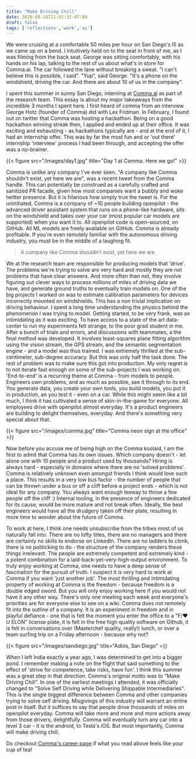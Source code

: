 ```yaml
---
title: "Make Driving Chill"
date: 2020-08-18T21:01:32-07:00
draft: false
tags: ['reflections','work','ai']
---
```


We were cruising at a comfortable 50 miles per hour on San Diego's I5 as we came up on a bend. I intuitively held on to the seat in front of me, as I was filming from the back seat. George was sitting comfortably, with his hands on his lap, talking to the rest of us about what's in store for Comma.ai. The car followed the lane without breaking a sweat. "I can't believe this is possible, I said". "Yup", said George. "It's a phone on the windshield, driving the car. And there are about 10 of us in the company". 

I spent this summer in sunny San Diego, interning at [Comma.ai](http://comma.ai) as part of the research team. This essay is about my major takeaways from the incredible 3 months I spent here. I first heard of comma from an interview George Hotz (founder of Comma) did with Lex Fridman. In February, I found out on twitter that Comma was hosting a hackathon. Being on a good hackathon winning streak then, I applied and ended up at their office. It was exciting and exhausting - as hackathons typically are - and at the end of it, I had an internship offer. This was by far the most fun and or 'out there' internship 'interview' process I had been through, and accepting the offer was a no-brainer. 

{{< figure src="/images/day1.jpg" title="Day 1 at Comma. Here we go!" >}}

Comma is unlike any company I've ever seen. "A company like Comma shouldn't exist, yet here we are", was a recent tweet from the Comma handle. This can potentially be construed as a carefully crafted and sanitized PR facade, given how most companies want a bubbly and woke twitter presence. But it is hilarious how simply true the tweet is. For the uninitiated, Comma is a company of ~10 people building openpilot - the advanced driver assistant system that runs on a phone-like hardware, sits on the windshield and takes over your car (most popular car models are supported) when you want it to. All openpilot code is open-sourced, on GitHub. All ML models are freely available on GitHub. Comma is already profitable. If you're even remotely familiar with the autonomous driving industry, you must be in the middle of a laughing fit. 
<!-- {{< tweet 1287433247849422851 >}} -->

>A company like Comma shouldn't exist, yet here we are.


We at the research team are responsible for producing models that 'drive'. The problems we're trying to solve are very hard and mostly they are not problems that have clear answers. And more often than not, they involve figuring out clever ways to process millions of miles of driving data we have, and generate ground truths to eventually train models on. One of the big projects I worked on was to estimate calibration parameters for devices incorrectly mounted on windshields. This has a non trivial implication on driving behaviour. I spent a long time understanding the physics behind the phenomenon I was trying to model. Getting started, to be very frank, was as intimidating as it was exciting. To have access to a state of the art data-center to run my experiments felt strange, to the poor grad student in me. After a bunch of trials and errors, and discussions with teammates, a the final method was developed. It involves least-squares plane fitting algorithm using the vision stream, the GPS stream, and the semantic segmentation engine - and a model was thus trained. I was extremely thrilled at the sub-centimeter, sub-degree accuracy. But this was only half the task done. The rest of problem was to make sure this got into production. My only regret is to not iterate fast enough on some of the sub-projects I was working on. 'End-to-end' is a recurring theme at Comma - from models to people. Engineers own problems, and as much as possible, see it through to its end. You generate data, you create your own tools, you build models, you put it in production, an you test it - even on a car. While this might seem like a bit much, I think it has cultivated a sense of skin-in-the-game for everyone. All employees drive with openpilot almost everyday. It's a product engineers are building to delight themselves, everyday. And there's something very special about that.

{{< figure src="/images/comma.jpg" title="Comma neon sign at the office" >}}

Now before you accuse me of being high on the Comma koolaid, I am the first to admit that Comma has its own issues. Which company doesn't - let alone one with 10 people and a product used by thousands? Hiring is always hard - especially in domains where there are no 'solved problems'. Comma is relatively unknown even amongst friends I think would love such a place. This results in a very low bus factor - the number of people that can be thrown under a bus or off a cliff before a project ends - which is not ideal for any company. You always want enough leeway to throw a few people off the cliff :) Internal tooling, in the presence of engineers dedicated for its cause, would be more mature and not break often. Ideally, the best engineers would have all the drudgery taken off their plate, resulting in more time to wonder about the future of  Comma.

To work at here, I think one needs unsubscribe from the tribes most of us naturally fall into. There are no lofty titles, there are no managers and there are certainly no skills to endorse on LinkedIn. There are no ladders to climb, there is no politicking to do - the structure of the company renders these things irrelevant. The people are extremely competent and extremely kind - a potent combination for a laid-back-yet-very-high-output environment. To truly enjoy working at Comma, one needs to have a deep sense of fascination for the pursuit of truth. I suspect it is very hard to work at Comma if you want 'just another job'. The most thrilling and intimidating property of working at Comma is the freedom - because freedom is a double edged sword. But you will only enjoy working here if you would not have it any other way. There's only one meeting each week and everyone's priorities are for everyone else to see on a wiki. Comma does not remotely fit into the outline of a company. It is an experiment in freedom and in playful defiance - one that is felt the moment you enter the office to a "F/:heart: U ELON" license plate, it is felt in the free high quality software on Github, it is felt in conversations over (Masterchef quality, really!) lunch, or over a team surfing trip on a Friday afternoon - because why not?

{{< figure src="/images/sandiego.jpg" title="Adios, San Diego" >}}

When I left India exactly a year ago, I was determined to get into a bigger pond. I remember making a note on the flight that said something to the effect of 'strive for competence, take risks, have fun'. I think this summer was a great step in that direction. Comma's original motto was to "Make Driving Chill". In one of the earliest meetings I attended, it was officially changed to "Solve Self Driving while Delivering Shippable Intermediaries". This is the single biggest difference between Comma and other companies trying to solve self driving. Misgivings of this industry will warrant an entire post in itself. But it suffices to say that people drive thousands of miles on openpilot everyday. Comma will take more and more and more actions away from those drivers, delightfully. Comma will eventually turn any car into a level 3 car - it is the android, to Tesla's iOS. But most importantly, Comma will make driving chill.

Do checkout [Comma's career page](https://comma.ai/jobs) if what you read above feels like your cup of tea!
